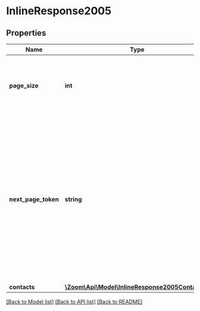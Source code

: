 # InlineResponse2005

## Properties
Name | Type | Description | Notes
------------ | ------------- | ------------- | -------------
**page_size** | **int** | The number of records returned with a single API call. Default value is &#x60;1&#x60;. | [optional] 
**next_page_token** | **string** | The next page token is used to paginate through large result sets. A next page token will be returned whenever the set of available results exceeds the current page size. The expiration period for this token is 15 minutes. | [optional] 
**contacts** | [**\Zoom\Api\Model\InlineResponse2005Contacts[]**](InlineResponse2005Contacts.md) |  | [optional] 

[[Back to Model list]](../README.md#documentation-for-models) [[Back to API list]](../README.md#documentation-for-api-endpoints) [[Back to README]](../README.md)


